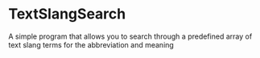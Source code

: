 # TextSlangSearch
A simple program that allows you to search through a predefined array of text slang terms for the abbreviation and meaning
